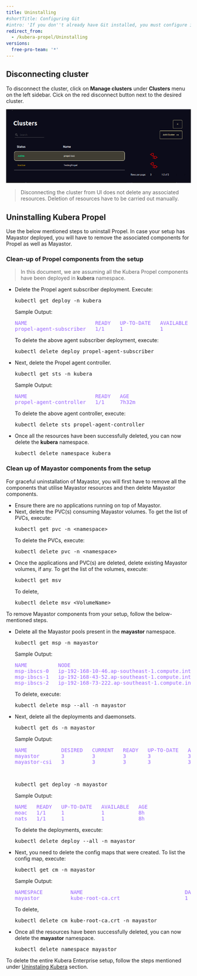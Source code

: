 ```yaml
---
title: Uninstalling
#shortTitle: Configuring Git
#intro: 'If you don''t already have Git installed, you must configure it before using GitHub Desktop.'
redirect_from:
  - /kubera-propel/Uninstalling
versions:
  free-pro-team: '*'
---
```


## Disconnecting cluster

To disconnect the cluster, click on <b>Manage clusters</b> under <b>Clusters</b> menu on the left sidebar. Cick on the red disconnect button next to the desired cluster.
 
<a href="/assets/images/KuberaPropel/DisconnectCluster.png" target="_blank"><img class="image-with-border" src="/assets/images/KuberaPropel/DisconnectCluster.png"></a><br>

<blockquote>
Disconnecting the cluster from UI does not delete any associated resources. Deletion of resources have to be carried out manually.
</blockquote>

## Uninstalling Kubera Propel

Use the below mentioned steps to uninstall Propel. In case your setup has Mayastor deployed, you will have to remove the associated components for Propel as well as Mayastor.  

### Clean-up of Propel components from the setup 


<blockquote>
In this document, we are assuming all the Kubera Propel components have been deployed in <b>kubera</b> namespace.
</blockquote>

<ul>
<li>Delete the Propel agent subscriber deployment. Execute:
<pre>kubectl get deploy -n kubera</pre>

Sample Output:
<pre style="color:#9966ff">
NAME                      READY   UP-TO-DATE   AVAILABLE   AGE
propel-agent-subscriber   1/1     1            1           7h27m
</pre>
To delete the above agent subscriber deployment, execute:
<pre>kubectl delete deploy propel-agent-subscriber</pre>
</li>
<li>
Next, delete the Propel agent controller.
<pre>kubectl get sts -n kubera</pre>
Sample Output:
<pre style="color:#9966ff">
NAME                      READY   AGE
propel-agent-controller   1/1     7h32m
</pre>
To delete the above agent controller, execute:
<pre>kubectl delete sts propel-agent-controller</pre>
</li>
<li>Once all the resources have been successfully deleted, you can now delete the <b>kubera</b> namespace.
<pre>kubectl delete namespace kubera</pre></li>
</ul>

### Clean up of Mayastor components from the setup

For graceful uninstallation of Mayastor, you will first have to remove all the components that utilise Mayastor resources and then delete Mayastor components.<br>
<ul>
<li>Ensure there are no applications running on top of Mayastor. </li>
<li>Next, delete the PVC(s) consuming Mayastor volumes. To get the list of PVCs, execute:
<pre>kubectl get pvc -n &lt;namespace&gt;</pre> 
To delete the PVCs, execute:
<pre>kubectl delete pvc -n &lt;namespace&gt;</pre> </li>
<li>Once the applications and PVC(s) are deleted, delete existing Mayastor volumes, if any.
To get the list of the volumes, execute:
<pre>kubectl get msv</pre>
To delete,
<pre>kubectl delete msv &lt;VolumeName&gt;</li>
</ul>
To remove Mayastor components from your setup, follow the below-mentioned steps.
<ul>
<li>Delete all the Mayastor pools present in the <b>mayastor</b> namespace.
<pre>kubectl get msp -n mayastor</pre>
Sample Output:
<pre style="color:#9966ff">
NAME          NODE                                                STATE    AGE
msp-ibscs-0   ip-192-168-10-46.ap-southeast-1.compute.internal    online   8h
msp-ibscs-1   ip-192-168-43-52.ap-southeast-1.compute.internal    online   8h
msp-ibscs-2   ip-192-168-73-222.ap-southeast-1.compute.internal   online   8h
</pre>
To delete, execute:
<pre>kubectl delete msp --all -n mayastor</pre></li>
</li>
<li>Next, delete all the deployments and daemonsets.
<pre>kubectl get ds -n mayastor</pre>
Sample Output:
<pre style="color:#9966ff">
NAME           DESIRED   CURRENT   READY   UP-TO-DATE   AVAILABLE   NODE SELECTOR                                                                                                                                                             AGE
mayastor       3         3         3       3            3           kubernetes.io/arch=amd64,openebs.io/engine=mayastor,propel.kubera.mayadata.io/cluster-id=95d95dc2-f5da-4151-8c9f-5519175f346a,propel.kubera.mayadata.io/is-storage=true   8h
mayastor-csi   3         3         3       3            3           kubernetes.io/arch=amd64,propel.kubera.mayadata.io/cluster-id=95d95dc2-f5da-4151-8c9f-5519175f346a,propel.kubera.mayadata.io/is-app=true                                  8h
</pre>
<br>
<pre>
kubectl get deploy -n mayastor
</pre>
Sample Output:
<pre style="color:#9966ff">
NAME   READY   UP-TO-DATE   AVAILABLE   AGE
moac   1/1     1            1           8h
nats   1/1     1            1           8h
</pre>
To delete the deployments, execute:
<pre>kubectl delete deploy --all -n mayastor</pre>
</li>
<li>
Next, you need to delete the config maps that were created. To list the config map, execute:
<pre>kubectl get cm -n mayastor</pre>
Sample Output:
<pre style="color:#9966ff">
NAMESPACE         NAME                                 DATA   AGE
mayastor          kube-root-ca.crt                     1      8h
</pre>
To delete,
<pre>kubectl delete cm kube-root-ca.crt -n mayastor</pre>
</li>
<li>Once all the resources have been successfully deleted, you can now delete the <b>mayastor</b> namespace.
<pre>kubectl delete namespace mayastor</pre></li>
</ul>

To delete the entire Kubera Enterprise setup, follow the steps mentioned under <a href="https://kubera-docs.mayadata.io/en/free-pro-team@latest/kubera-enterprise/Uninstalling" target="_blank">Uninstaling Kubera</a> section.
